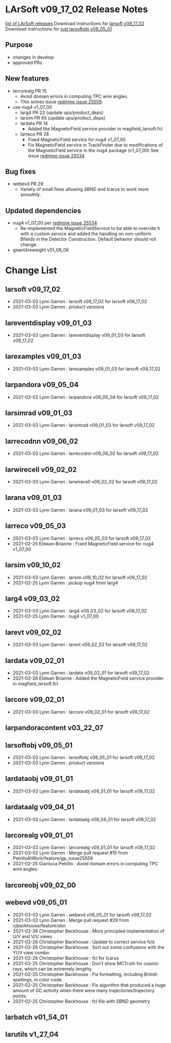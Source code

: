 LArSoft v09_17_02 Release Notes
======================================================================

[list of LArSoft releases](LArSoft_release_list)
Download instructions for [larsoft v09_17_02](http://scisoft.fnal.gov/scisoft/bundles/larsoft/v09_17_02/larsoft-v09_17_02.html)
Download instructions for [just larsoftobj v09_05_01](http://scisoft.fnal.gov/scisoft/bundles/larsoftobj/v09_05_01/larsoftobj-v09_05_01.html)

Purpose
--------------------

-   changes in develop
-   approved PRs

New features
------------------------------

-   larcorealg PR 15
    -   Avoid domain errors in computing TPC wire angles.
    -   This solves issue [redmine issue 25559](https://cdcvs.fnal.gov/redmine/issues/25559).
-   use nug4 v1_07_00
    -   larg4 PR 22 (update ups/product_deps)
    -   larsim PR 65 (update ups/product_deps)
    -   lardata PR 14
        -   Added the MagneticField service provider in magfield_larsoft.fcl
    -   larreco PR 28
        -   Fixed MagneticField service for nug4 v1_07_00
        -   Fix MagneticField service in TrackFinder due to modifications of the MagneticField service in the nug4 package (v1_07_00)
            See issue [redmine issue 25534](https://cdcvs.fnal.gov/redmine/issues/25534)

Bug fixes
------------------------

-   webevd PR 29
    -   Variety of small fixes allowing SBND and Icarus to work more smoothly.

Updated dependencies
----------------------------------------------

-   nug4 v1_07_00 per [redmine issue 25534](https://cdcvs.fnal.gov/redmine/issues/25534)
    -   Re-implemented the MagneticFieldService to be able to override it with a custom service and added the handling on non-uniform Bfields in the Detector Construction. Default behavior should not change.
-   geant4reweight v01_06_06

Change List
============================

larsoft v09_17_02
------------------------------------------

-   2021-03-03 Lynn Garren : larsoft v09_17_02 for larsoft v09_17_02
-   2021-03-03 Lynn Garren : product versions

lareventdisplay v09_01_03
----------------------------------------------------------

-   2021-03-03 Lynn Garren : lareventdisplay v09_01_03 for larsoft v09_17_02

larexamples v09_01_03
--------------------------------------------------

-   2021-03-03 Lynn Garren : larexamples v09_01_03 for larsoft v09_17_02

larpandora v09_05_04
------------------------------------------------

-   2021-03-03 Lynn Garren : larpandora v09_05_04 for larsoft v09_17_02

larsimrad v09_01_03
----------------------------------------------

-   2021-03-03 Lynn Garren : larsimrad v09_01_03 for larsoft v09_17_02

larrecodnn v09_06_02
------------------------------------------------

-   2021-03-03 Lynn Garren : larrecodnn v09_06_02 for larsoft v09_17_02

larwirecell v09_02_02
--------------------------------------------------

-   2021-03-03 Lynn Garren : larwirecell v09_02_02 for larsoft v09_17_02

larana v09_01_03
----------------------------------------

-   2021-03-03 Lynn Garren : larana v09_01_03 for larsoft v09_17_02

larreco v09_05_03
------------------------------------------

-   2021-03-03 Lynn Garren : larreco v09_05_03 for larsoft v09_17_02
-   2021-02-25 Eldwan Brianne : Fixed MagneticField service for nug4 v1_07_00

larsim v09_10_02
----------------------------------------

-   2021-03-03 Lynn Garren : larsim v09_10_02 for larsoft v09_17_02
-   2021-02-25 Lynn Garren : pickup nug4 from larg4

larg4 v09_03_02
--------------------------------------

-   2021-03-03 Lynn Garren : larg4 v09_03_02 for larsoft v09_17_02
-   2021-02-25 Lynn Garren : nug4 v1_07_00

larevt v09_02_02
----------------------------------------

-   2021-03-03 Lynn Garren : larevt v09_02_02 for larsoft v09_17_02

lardata v09_02_01
------------------------------------------

-   2021-03-03 Lynn Garren : lardata v09_02_01 for larsoft v09_17_02
-   2021-02-26 Eldwan Brianne : Added the MagneticField service provider in magfield_larsoft.fcl

larcore v09_02_01
------------------------------------------

-   2021-03-03 Lynn Garren : larcore v09_02_01 for larsoft v09_17_02

larpandoracontent v03_22_07
--------------------------------------------------------------

larsoftobj v09_05_01
------------------------------------------------

-   2021-03-03 Lynn Garren : larsoftobj v09_05_01 for larsoft v09_17_02
-   2021-03-03 Lynn Garren : product versions

lardataobj v09_01_01
------------------------------------------------

-   2021-03-03 Lynn Garren : lardataobj v09_01_01 for larsoft v09_17_02

lardataalg v09_04_01
------------------------------------------------

-   2021-03-03 Lynn Garren : lardataalg v09_04_01 for larsoft v09_17_02

larcorealg v09_01_01
------------------------------------------------

-   2021-03-03 Lynn Garren : larcorealg v09_01_01 for larsoft v09_17_02
-   2021-03-02 Lynn Garren : Merge pull request \#15 from PetrilloAtWork/feature/gp_issue25559
-   2021-02-25 Gianluca Petrillo : Avoid domain errors in computing TPC wire angles.

larcoreobj v09_02_00
------------------------------------------------

webevd v09_05_01
----------------------------------------

-   2021-03-03 Lynn Garren : webevd v09_05_01 for larsoft v09_17_02
-   2021-03-02 Lynn Garren : Merge pull request \#29 from cjbackhouse/feature/sbn
-   2021-02-26 Christopher Backhouse : More principled implementation of U/V and V/U views
-   2021-02-26 Christopher Backhouse : Update to correct service fcls
-   2021-02-26 Christopher Backhouse : Sort out some confusions with the YUV view combo
-   2021-02-26 Christopher Backhouse : fcl for Icarus
-   2021-02-25 Christopher Backhouse : Don’t show MCTruth for cosmic rays, which can be extremely lengthy.
-   2021-02-25 Christopher Backhouse : Fix formatting, including British spellings, in color code.
-   2021-02-25 Christopher Backhouse : Fix algorithm that produced a huge amount of GC activity when there were many trajectories/trajectory points.
-   2021-02-25 Christopher Backhouse : fcl file with SBND geometry

larbatch v01_54_01
--------------------------------------------

larutils v1_27_04
------------------------------------------
